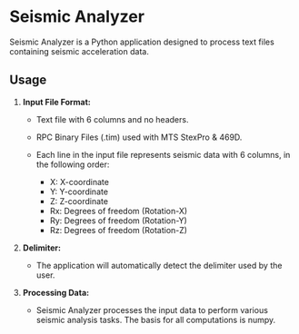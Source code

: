 # Seismic Analyzer

Seismic Analyzer is a Python application designed to process text files containing seismic acceleration data. 

## Usage

1. **Input File Format:**

   - Text file with 6 columns and no headers.  
   - RPC Binary Files (.tim) used with MTS StexPro & 469D.  

   - Each line in the input file represents seismic data with 6 columns, in the following order:
     - X: X-coordinate
     - Y: Y-coordinate
     - Z: Z-coordinate
     - Rx: Degrees of freedom (Rotation-X)
     - Ry: Degrees of freedom (Rotation-Y)
     - Rz: Degrees of freedom (Rotation-Z)

2. **Delimiter:**

   -  The application will automatically detect the delimiter used by the user.
     

3. **Processing Data:**

   - Seismic Analyzer processes the input data to perform various seismic analysis tasks. The basis for all computations is numpy. 


